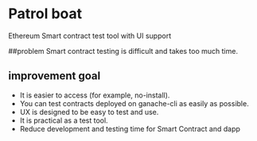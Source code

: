 # Patrol boat
Ethereum Smart contract test tool with UI support



##problem
Smart contract testing is difficult and takes too much time.

## improvement goal
* It is easier to access (for example, no-install).
* You can test contracts deployed on ganache-cli as easily as possible.
* UX is designed to be easy to test and use.
* It is practical as a test tool.
* Reduce development and testing time for Smart Contract and dapp
